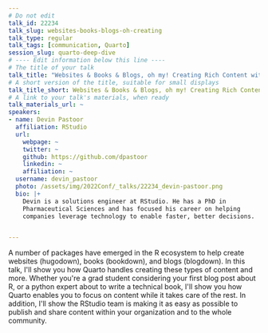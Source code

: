 ```yaml
---
# Do not edit
talk_id: 22234
talk_slug: websites-books-blogs-oh-creating
talk_type: regular
talk_tags: [communication, Quarto]
session_slug: quarto-deep-dive
# ---- Edit information below this line ----
# The title of your talk
talk_title: "Websites & Books & Blogs, oh my! Creating Rich Content with Quarto"
# A short version of the title, suitable for small displays
talk_title_short: Websites & Books & Blogs, oh my! Creating Rich Content with Quarto
# A link to your talk's materials, when ready
talk_materials_url: ~
speakers:
- name: Devin Pastoor
  affiliation: RStudio
  url:
    webpage: ~
    twitter: ~
    github: https://github.com/dpastoor
    linkedin: ~
    affiliation: ~
  username: devin_pastoor
  photo: /assets/img/2022Conf/_talks/22234_devin-pastoor.png
  bio: |+
    Devin is a solutions engineer at RStudio. He has a PhD in
    Pharmaceutical Sciences and has focused his career on helping
    companies leverage technology to enable faster, better decisions.


---
```


<!-- ABSTRACT ----
Please write abstract below. You may use simple markdown (links, code style, bold, italics)
-->

A number of packages have emerged in the R ecosystem to help create websites
(hugodown), books (bookdown), and blogs (blogdown). In this talk, I'll show
you how Quarto handles creating these types of content and more. Whether you're
a grad student considering your first blog post about R, or a python expert
about to write a technical book, I'll show you how Quarto enables you to focus
on content while it takes care of the rest. In addition, I'll show the RStudio
team is making it as easy as possible to publish and share content within your
organization and to the whole community.
